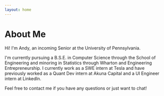 ```yaml
---
layout: home
---
```


# About Me

Hi! I'm Andy, an incoming Senior at the University of Pennsylvania.

I'm currently pursuing a B.S.E. in Computer Science through the School of Engineering and minoring in Statistics through Wharton and Engineering Entrepreneurship. I currently work as a SWE intern at Tesla and have previously worked as a Quant Dev intern at Akuna Capital and a UI Engineer intern at LinkedIn.

Feel free to contact me if you have any questions or just want to chat!
